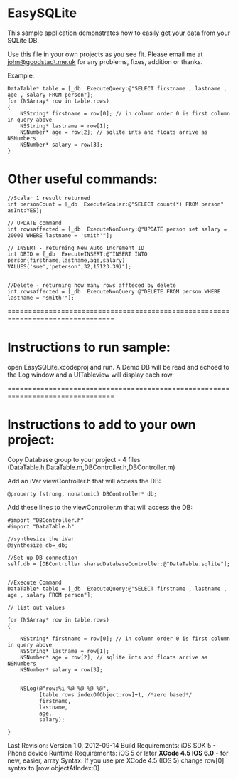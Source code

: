 # EasySQLite #


This sample application demonstrates how to easily get your data from your SQLite DB.

Use this file in your own projects as you see fit.
Please email me at john@goodstadt.me.uk for any problems, fixes, addition or thanks.


Example:

```obj-c
DataTable* table = [_db  ExecuteQuery:@"SELECT firstname , lastname , age , salary FROM person"];
for (NSArray* row in table.rows)
{
    NSString* firstname = row[0]; // in column order 0 is first column in query above
    NSString* lastname = row[1];
    NSNumber* age = row[2]; // sqlite ints and floats arrive as NSNumbers
    NSNumber* salary = row[3];
}
```

# Other useful commands:

```obj-c
//Scalar 1 result returned
int personCount = [_db  ExecuteScalar:@"SELECT count(*) FROM person" asInt:YES];

// UPDATE command
int rowsaffected = [_db  ExecuteNonQuery:@"UPDATE person set salary = 20000 WHERE lastname = 'smith'"];

// INSERT - returning New Auto Increment ID
int DBID = [_db  ExecuteINSERT:@"INSERT INTO person(firstname,lastname,age,salary) VALUES('sue','peterson',32,15123.39)"];


//Delete - returning how many rows affteced by delete
int rowsaffected = [_db  ExecuteNonQuery:@"DELETE FROM person WHERE lastname = 'smith'"];
```

================================================================================
# Instructions to run sample:

open EasySQLite.xcodeproj and run.
A Demo DB will be read and echoed to the Log window and a UITableview will display each row

================================================================================
# Instructions to add to your own project:

Copy Database group to your project - 4 files (DataTable.h,DataTable.m,DBController.h,DBController.m)

Add an iVar viewController.h that will access the DB:

```obj-c
@property (strong, nonatomic) DBController* db;
```

Add these lines to the viewController.m that will access the DB:

```obj-c
#import "DBController.h"
#import "DataTable.h"

//synthesize the iVar
@synthesize db=_db;

//Set up DB connection
self.db = [DBController sharedDatabaseController:@"DataTable.sqlite"];


//Execute Command
DataTable* table = [_db  ExecuteQuery:@"SELECT firstname , lastname , age , salary FROM person"];

// list out values

for (NSArray* row in table.rows)
{
    
    NSString* firstname = row[0]; // in column order 0 is first column in query above
    NSString* lastname = row[1];
    NSNumber* age = row[2]; // sqlite ints and floats arrive as NSNumbers
    NSNumber* salary = row[3];
    
    
    NSLog(@"row:%i %@ %@ %@ %@",
          [table.rows indexOfObject:row]+1, /*zero based*/
          firstname,
          lastname,
          age,
          salary);
    
}
```

Last Revision:
Version 1.0, 2012-09-14
Build Requirements:
iOS SDK 5 - Phone device
Runtime Requirements:
iOS 5 or later
**XCode 4.5 IOS 6.0** - for new, easier, array Syntax.
If you use pre XCode 4.5 (IOS 5) change row[0] syntax to [row objectAtIndex:0]
